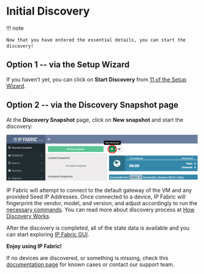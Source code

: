 # Initial Discovery

!!! note

    Now that you have entered the essential details, you can start the discovery!

## Option 1 -- via the Setup Wizard

If you haven’t yet, you can click on **Start Discovery** from [11 of the Setup Wizard](Configuration_Wizard/11_-_Configuration_Complete.md).

## Option 2 -- via the Discovery Snapshot page

At the **Discovery Snapshot** page, click on **New snapshot** and start the discovery:

![Start discovery](start_discovery.png)

IP Fabric will attempt to connect to the default gateway of the VM and any provided Seed IP Addresses. Once connected to a device, IP Fabric will fingerprint the vendor, model, and version, and adjust accordingly to run the [necessary commands](https://matrix.ipfabric.io). You can read more about discovery process at [How Discovery Works](../Overview/How_Discovery_Works/CLI_discovery.md).

After the discovery is completed, all of the state data is available and you can start exploring [IP Fabric GUI](../../IP_Fabric_GUI/Discovery_Snapshot.md).

**Enjoy using IP Fabric!**

If no devices are discovered, or something is missing, check this [documentation page](../Overview/How_Discovery_Works/common_problems/no-devices-discovered.md) for known cases or contact our support team.
